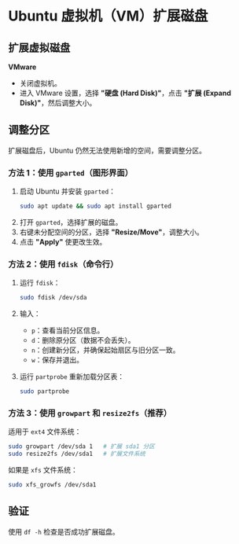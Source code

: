 # Ubuntu 虚拟机（VM）扩展磁盘

## 扩展虚拟磁盘

**VMware**
- 关闭虚拟机。
- 进入 VMware 设置，选择 **"硬盘 (Hard Disk)"**，点击 **"扩展 (Expand Disk)"**，然后调整大小。

## 调整分区
扩展磁盘后，Ubuntu 仍然无法使用新增的空间，需要调整分区。

### **方法 1：使用 `gparted`（图形界面）**
1. 启动 Ubuntu 并安装 `gparted`：
   ```bash
   sudo apt update && sudo apt install gparted
   ```
2. 打开 `gparted`，选择扩展的磁盘。
3. 右键未分配空间的分区，选择 **"Resize/Move"**，调整大小。
4. 点击 **"Apply"** 使更改生效。

### **方法 2：使用 `fdisk`（命令行）**

1. 运行 `fdisk`：
   ```bash
   sudo fdisk /dev/sda
   ```

2. 输入：
   - `p`：查看当前分区信息。
   - `d`：删除原分区（数据不会丢失）。
   - `n`：创建新分区，并确保起始扇区与旧分区一致。
   - `w`：保存并退出。

3. 运行 `partprobe` 重新加载分区表：
   ```bash
   sudo partprobe
   ```

### **方法 3：使用 `growpart` 和 `resize2fs`（推荐）**
适用于 `ext4` 文件系统：
```bash
sudo growpart /dev/sda 1   # 扩展 sda1 分区
sudo resize2fs /dev/sda1   # 扩展文件系统
```

如果是 `xfs` 文件系统：
```bash
sudo xfs_growfs /dev/sda1
```

## 验证

使用 `df -h` 检查是否成功扩展磁盘。